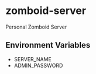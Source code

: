 # zomboid-server
Personal Zomboid Server

## Environment Variables
 - SERVER_NAME
 - ADMIN_PASSWORD
